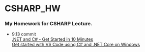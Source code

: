 # CSHARP_HW
### My Homework for CSHARP Lecture.
+ 9.13 commit   
[.NET and C# - Get Started in 10 Minutes](https://www.microsoft.com/net/core#macos)  
[Get started with VS Code using C# and .NET Core on Windows](https://channel9.msdn.com/Blogs/dotnet/Get-started-with-VS-Code-using-CSharp-and-NET-Core)
